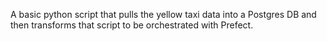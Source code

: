A basic python script that pulls the yellow taxi data into a Postgres DB and then transforms that script to be orchestrated with Prefect.
